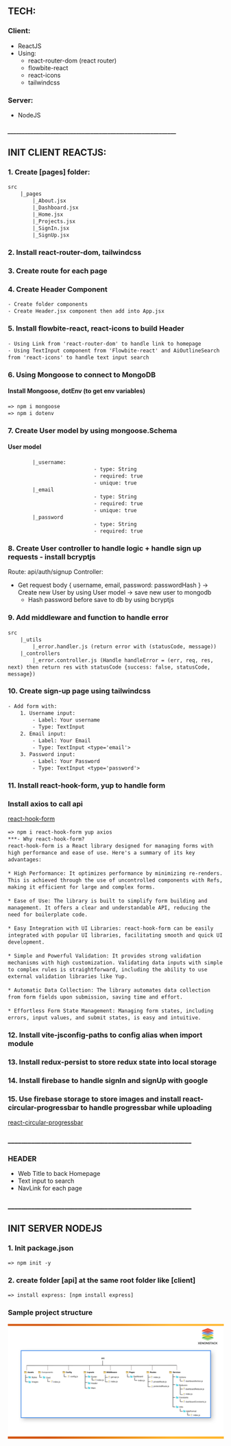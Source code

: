 ## TECH:
### Client:
 - ReactJS
 - Using:
	* react-router-dom (react router)
	* flowbite-react
	* react-icons
	* tailwindcss
 
### Server:
 - NodeJS 

##### ___________________________________________________________ #####

## INIT CLIENT REACTJS:
### 1. Create [pages] folder:
	src
		|_pages
			|_About.jsx
			|_Dashboard.jsx
			|_Home.jsx
			|_Projects.jsx
			|_SignIn.jsx
			|_SignUp.jsx

### 2. Install react-router-dom, tailwindcss

### 3. Create route for each page

### 4. Create Header Component
	- Create folder components
	- Create Header.jsx component then add into App.jsx
	
### 5. Install flowbite-react, react-icons to build Header
	- Using Link from 'react-router-dom' to handle link to homepage
	- Using TextInput component from 'Flowbite-react' and AiOutlineSearch from 'react-icons' to handle text input search 

### 6. Using Mongoose to connect to MongoDB
#### Install Mongoose, dotEnv (to get env variables)
	=> npm i mongoose
	=> npm i dotenv

### 7. Create User model by using mongoose.Schema
#### User model
			|_username:
								- type: String
								- required: true
								- unique: true
			|_email
								- type: String
								- required: true
								- unique: true
			|_password
								- type: String
								- required: true

### 8. Create User controller to handle logic + handle sign up requests - install bcryptjs
 Route: api/auth/signup
 Controller: 
  - Get request body { username, email, password: passwordHash }
	-> Create new User by using User model -> save new user to mongodb
	* Hash password before save to db by using bcryptjs

### 9. Add middleware and function to handle error
	src
		|_utils
			|_error.handler.js (return error with (statusCode, message))
		|_controllers
			|_error.controller.js (Handle handleError = (err, req, res, next) then return res with statusCode {success: false, statusCode, message})

### 10. Create sign-up page using tailwindcss 
	- Add form with:
		1. Username input:
			- Label: Your username
			- Type: TextInput
		2. Email input:
			- Label: Your Email
			- Type: TextInput <type='email'>
		3. Password input:
			- Label: Your Password
			- Type: TextInput <type='password'>

### 11. Install react-hook-form, yup to handle form
### Install axios to call api
[react-hook-form](https://react-hook-form.com/get-started#Quickstart)

	=> npm i react-hook-form yup axios
	***- Why react-hook-form?
	react-hook-form is a React library designed for managing forms with high performance and ease of use. Here's a summary of its key advantages:

	* High Performance: It optimizes performance by minimizing re-renders. This is achieved through the use of uncontrolled components with Refs, making it efficient for large and complex forms.

	* Ease of Use: The library is built to simplify form building and management. It offers a clear and understandable API, reducing the need for boilerplate code.

	* Easy Integration with UI Libraries: react-hook-form can be easily integrated with popular UI libraries, facilitating smooth and quick UI development.

	* Simple and Powerful Validation: It provides strong validation mechanisms with high customization. Validating data inputs with simple to complex rules is straightforward, including the ability to use external validation libraries like Yup.

	* Automatic Data Collection: The library automates data collection from form fields upon submission, saving time and effort.

	* Effortless Form State Management: Managing form states, including errors, input values, and submit states, is easy and intuitive.

### 12. Install vite-jsconfig-paths to config alias when import module

### 13. Install redux-persist to store redux state into local storage

### 14. Install firebase to handle signIn and signUp with google

### 15. Use firebase storage to store images and install react-circular-progressbar to handle progressbar while uploading
[react-circular-progressbar](https://www.npmjs.com/package/react-circular-progressbar)




### _______________________________________________________ ###	

### HEADER
 - Web Title to back Homepage
 - Text input to search
 - NavLink for each page
### _______________________________________________________ ###

## INIT SERVER NODEJS
### 1. Init package.json
	=> npm init -y

### 2. create folder [api] at the same root folder like [client]
	=> install express: [npm install express]

### Sample project structure
 ![alt text](image.png)
 